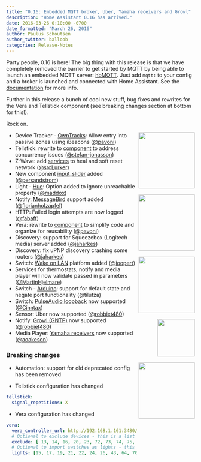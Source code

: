 ```yaml
---
title: "0.16: Embedded MQTT broker, Uber, Yamaha receivers and Growl"
description: "Home Assistant 0.16 has arrived."
date: 2016-03-26 0:10:00 -0700
date_formatted: "March 26, 2016"
author: Paulus Schoutsen
author_twitter: balloob
categories: Release-Notes
---
```


Party people, 0.16 is here! The big thing with this release is that we have completely removed the barrier to get started by MQTT by being able to launch an embedded MQTT server: [hbMQTT]. Just add `mqtt:` to your config and a broker is launched and connected with Home Assistant. See the [documentation][embedded server] for more info.

Further in this release a bunch of cool new stuff, bug fixes and rewrites for the Vera and Tellstick component (see breaking changes section at bottom for this!).

Rock on.

<img src='/images/supported_brands/message_bird.png' style='clear: right; margin-left: 5px; border:none; box-shadow: none; float: right; margin-bottom: 16px;' width='150' /><img src='/images/supported_brands/pulseaudio.png' style='clear: right; margin-left: 5px; border:none; box-shadow: none; float: right; margin-bottom: 16px;' width='150' /><img src='/images/supported_brands/uber.png' style='clear: right; margin-left: 5px; border:none; box-shadow: none; float: right; margin-bottom: 16px;' width='150' /><img src='/images/supported_brands/gntp.png' style='clear: right; margin-left: 5px; border:none; box-shadow: none; float: right; margin-bottom: 16px;' width='100' /><img src='/images/supported_brands/yamaha.png' style='clear: right; margin-left: 5px; border:none; box-shadow: none; float: right; margin-bottom: 16px;' width='150' />

 - Device Tracker - [OwnTracks]: Allow entry into passive zones using iBeacons ([@pavoni])
 - Tellstick: rewrite to [component][Tellstick] to address concurrency issues ([@stefan-jonasson])
 - Z-Wave: add [services][Z-Wave] to heal and soft reset network ([@srcLurker])
 - New component [input_slider] added ([@persandstrom])
 - Light - [Hue]: Option added to ignore unreachable property ([@maddox])
 - Notify: [MessageBird] support added ([@florianholzapfel])
 - HTTP: Failed login attempts are now logged ([@fabaff])
 - Vera: rewrite to [component][Vera] to simplify code and organize for reusability ([@pavoni])
 - Discovery: support for Squeezebox (Logitech media) server added ([@jaharkes])
 - Discovery: fix uPNP discovery crashing some routers ([@jaharkes])
 - Switch: [Wake on LAN] platform added ([@joopert])
 - Services for thermostats, notify and media player will now validate passed in parameters ([@MartinHjelmare])
 - Switch - [Arduino]: support for default state and negate port functionality (@tilutza)
 - Switch: [PulseAudio loopback] now supported ([@Cinntax])
 - Sensor: Uber now supported ([@robbiet480])
 - Notify: [Growl (GNTP)] now supported ([@robbiet480])
 - Media Player: [Yamaha receivers] now supported ([@aoakeson])

[hbMQTT]: https://github.com/beerfactory/hbmqtt
[@aoakeson]: https://github.com/aoakeson
[@balloob]: https://github.com/balloob
[@Cinntax]: https://github.com/Cinntax
[@fabaff]: https://github.com/fabaff
[@florianholzapfel]: https://github.com/florianholzapfel
[@jaharkes]: https://github.com/jaharkes
[@joopert]: https://github.com/joopert
[@maddox]: https://github.com/maddox
[@MartinHjelmare]: https://github.com/MartinHjelmare
[@pavoni]: https://github.com/pavoni
[@persandstrom]: https://github.com/persandstrom
[@robbiet480]: https://github.com/robbiet480
[@srcLurker]: https://github.com/srcLurker
[@stefan-jonasson]: https://github.com/stefan-jonasson
[embedded server]: /integrations/mqtt/#use-the-embedded-broker
[Arduino]: /integrations/arduino#switch
[Discovery]: /integrations/discovery/
[Growl (GNTP)]: /integrations/gntp
[Hue]: /integrations/hue
[input_slider]: /integrations/input_number
[MessageBird]: /integrations/message_bird
[OwnTracks]: /integrations/owntracks
[PulseAudio loopback]: /integrations/pulseaudio_loopback
[Tellstick]: /integrations/tellstick/
[Vera]: /integrations/vera/
[Wake on LAN]: /integrations/wake_on_lan#switch
[Z-Wave]: /integrations/zwave/#services
[Yamaha receivers]: /integrations/yamaha

### Breaking changes
 - Automation: support for old deprecated config has been removed

 - Tellstick configuration has changed

```yaml
tellstick:
  signal_repetitions: X
```

- Vera configuration has changed

```yaml
vera:
  vera_controller_url: http://192.168.1.161:3480/
  # Optional to exclude devices - this is a list of vera device ids
  exclude: [ 13, 14, 16, 20, 23, 72, 73, 74, 75, 76, 77, 78, 88, 89, 99]
  # Optional to import switches as lights - this is a list of vera device ids
  lights: [15, 17, 19, 21, 22, 24, 26, 43, 64, 70, 87]
```
